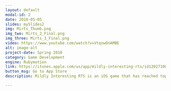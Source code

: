 ```yaml
---
layout: default
modal-id: 2
date: 2018-05-05
slides: mySlides2
img: Mirts_Thumb.png
img_two: Mirts_2_Final.png
img_three: Mirts_3_Final.png
video: https://www.youtube.com/watch?v=VtqnwOnAMBE
alt: image-alt
project-date: Spring 2018
category: Game Development
engine: Rubymotion
link: https://itunes.apple.com/us/app/mildly-interesting-rts/id1202710090?mt=8
button_msg: Go to App Store
description: Mildly Interesting RTS is an iOS game that has reached top ten on the App Store. I designed, implemented, and tested many features for the game, most of which have made it into the released version of the game. Since then I have also returned to iterate and improve on previous features in the game. 

---
```

